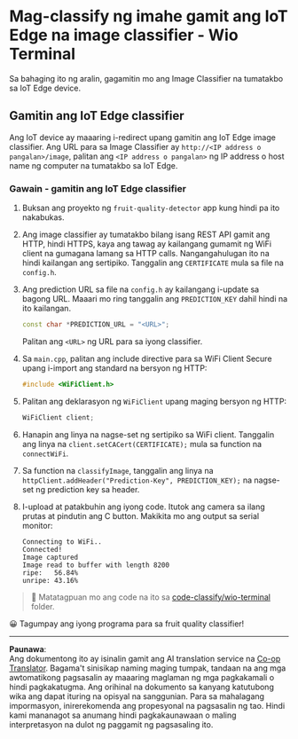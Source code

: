 <!--
CO_OP_TRANSLATOR_METADATA:
{
  "original_hash": "48ac21ec80329c930db7b84bd6b592ec",
  "translation_date": "2025-08-27T21:14:06+00:00",
  "source_file": "4-manufacturing/lessons/3-run-fruit-detector-edge/wio-terminal.md",
  "language_code": "tl"
}
-->
# Mag-classify ng imahe gamit ang IoT Edge na image classifier - Wio Terminal

Sa bahaging ito ng aralin, gagamitin mo ang Image Classifier na tumatakbo sa IoT Edge device.

## Gamitin ang IoT Edge classifier

Ang IoT device ay maaaring i-redirect upang gamitin ang IoT Edge image classifier. Ang URL para sa Image Classifier ay `http://<IP address o pangalan>/image`, palitan ang `<IP address o pangalan>` ng IP address o host name ng computer na tumatakbo sa IoT Edge.

### Gawain - gamitin ang IoT Edge classifier

1. Buksan ang proyekto ng `fruit-quality-detector` app kung hindi pa ito nakabukas.

1. Ang image classifier ay tumatakbo bilang isang REST API gamit ang HTTP, hindi HTTPS, kaya ang tawag ay kailangang gumamit ng WiFi client na gumagana lamang sa HTTP calls. Nangangahulugan ito na hindi kailangan ang sertipiko. Tanggalin ang `CERTIFICATE` mula sa file na `config.h`.

1. Ang prediction URL sa file na `config.h` ay kailangang i-update sa bagong URL. Maaari mo ring tanggalin ang `PREDICTION_KEY` dahil hindi na ito kailangan.

    ```cpp
    const char *PREDICTION_URL = "<URL>";
    ```

    Palitan ang `<URL>` ng URL para sa iyong classifier.

1. Sa `main.cpp`, palitan ang include directive para sa WiFi Client Secure upang i-import ang standard na bersyon ng HTTP:

    ```cpp
    #include <WiFiClient.h>
    ```

1. Palitan ang deklarasyon ng `WiFiClient` upang maging bersyon ng HTTP:

    ```cpp
    WiFiClient client;
    ```

1. Hanapin ang linya na nagse-set ng sertipiko sa WiFi client. Tanggalin ang linya na `client.setCACert(CERTIFICATE);` mula sa function na `connectWiFi`.

1. Sa function na `classifyImage`, tanggalin ang linya na `httpClient.addHeader("Prediction-Key", PREDICTION_KEY);` na nagse-set ng prediction key sa header.

1. I-upload at patakbuhin ang iyong code. Itutok ang camera sa ilang prutas at pindutin ang C button. Makikita mo ang output sa serial monitor:

    ```output
    Connecting to WiFi..
    Connected!
    Image captured
    Image read to buffer with length 8200
    ripe:   56.84%
    unripe: 43.16%
    ```

> 💁 Matatagpuan mo ang code na ito sa [code-classify/wio-terminal](../../../../../4-manufacturing/lessons/3-run-fruit-detector-edge/code-classify/wio-terminal) folder.

😀 Tagumpay ang iyong programa para sa fruit quality classifier!

---

**Paunawa**:  
Ang dokumentong ito ay isinalin gamit ang AI translation service na [Co-op Translator](https://github.com/Azure/co-op-translator). Bagama't sinisikap naming maging tumpak, tandaan na ang mga awtomatikong pagsasalin ay maaaring maglaman ng mga pagkakamali o hindi pagkakatugma. Ang orihinal na dokumento sa kanyang katutubong wika ang dapat ituring na opisyal na sanggunian. Para sa mahalagang impormasyon, inirerekomenda ang propesyonal na pagsasalin ng tao. Hindi kami mananagot sa anumang hindi pagkakaunawaan o maling interpretasyon na dulot ng paggamit ng pagsasaling ito.